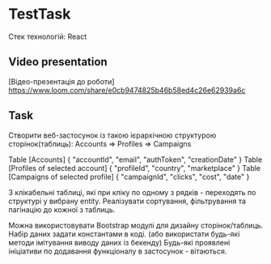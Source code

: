 # TestTask

Стек технологій: React

## Video presentation

[Відео-презентація до роботи]
https://www.loom.com/share/e0cb9474825b46b58ed4c26e62939a6c

## Task

Створити веб-застосунок із такою ієрархічною структурою сторінок(таблиць):
Accounts => Profiles => Campaigns

Table [Accounts] { "accountId", "email", "authToken", "creationDate" } Table
[Profiles of selected account] { "profileId", "country", "marketplace" } Table
[Campaigns of selected profile] { "campaignId", "clicks", "cost", "date" }

3 клікабельні таблиці, які при кліку по одному з рядків - переходять по
структурі у вибрану entity. Реалізувати сортування, фільтрування та пагінацію до
кожної з таблиць.

Можна використовувати Bootstrap модулі для дизайну сторінок/таблиць. Набір даних
задати константами в коді. (або використати будь-які методи імітування виводу
даних із бекенду) Будь-які проявлені ініціативи по додавання функціоналу в
застосунок - вітаються.
